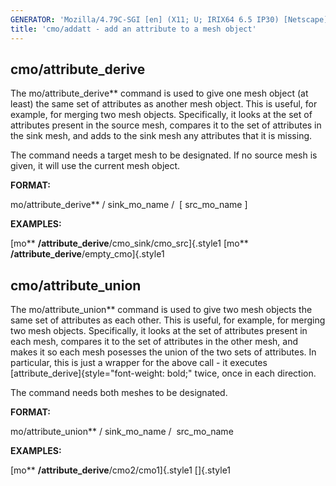 ```yaml
---
GENERATOR: 'Mozilla/4.79C-SGI [en] (X11; U; IRIX64 6.5 IP30) [Netscape]'
title: 'cmo/addatt - add an attribute to a mesh object'
---
```


cmo/attribute\_derive
---------------------

 The mo/attribute\_derive** command is used to give one mesh object
 (at least) the same set of attributes as another mesh object. This is
 useful, for example, for merging two mesh objects. Specifically, it
 looks at the set of attributes present in the source mesh, compares it
 to the set of attributes in the sink mesh, and adds to the sink mesh
 any attributes that it is missing.

 

 The command needs a target mesh to be designated. If no source mesh is
 given, it will use the current mesh object.

 **FORMAT:**

  mo/attribute\_derive** / sink\_mo\_name /  [ src\_mo\_name ]

 

 **EXAMPLES:**

  [mo** **/attribute\_derive**/cmo\_sink/cmo\_src]{.style1
  [mo** **/attribute\_derive**/empty\_cmo]{.style1

cmo/attribute\_union
--------------------

 The mo/attribute\_union** command is used to give two mesh objects
 the same set of attributes as each other. This is useful, for example,
 for merging two mesh objects. Specifically, it looks at the set of
 attributes present in each mesh, compares it to the set of attributes
 in the other mesh, and makes it so each mesh posesses the union of the
 two sets of attributes. In particular, this is just a wrapper for the
 above call - it executes
 [attribute\_derive]{style="font-weight: bold;" twice, once in each
 direction.

 

 The command needs both meshes to be designated.

 **FORMAT:**

  mo/attribute\_union** / sink\_mo\_name /  src\_mo\_name

 

 **EXAMPLES:**

  [mo** **/attribute\_derive**/cmo2/cmo1]{.style1
  []{.style1
